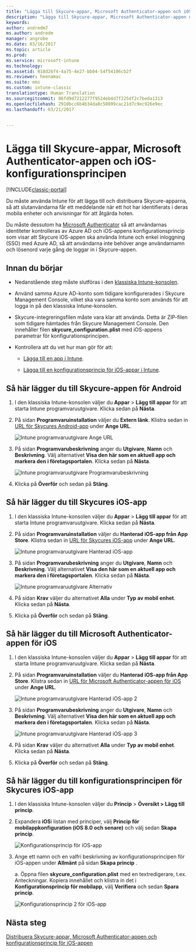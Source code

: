 ```yaml
---
title: "Lägga till Skycure-appar, Microsoft Authenticator-appen och iOS-konfigurationsprincipen | Microsoft Docs"
description: "Lägga till Skycure-appar, Microsoft Authenticator-appen och iOS-konfigurationsprincipen i den klassiska Intune-konsolen."
keywords: 
author: andredm7
ms.author: andredm
manager: angrobe
ms.date: 03/16/2017
ms.topic: article
ms.prod: 
ms.service: microsoft-intune
ms.technology: 
ms.assetid: 018d26f4-4a75-4e27-bb04-54f54106cb2f
ms.reviewer: heenamac
ms.suite: ems
ms.custom: intune-classic
translationtype: Human Translation
ms.sourcegitcommit: 86fd9d7212277f9524eb4d7f225df2c7beda1313
ms.openlocfilehash: 2910bcc6b4b34da8c50899cac21d7c9ec926e9ec
ms.lasthandoff: 03/21/2017


---
```


# <a name="add-skycure-apps-microsoft-authenticator-app-and-ios-configuration-policy"></a>Lägga till Skycure-appar, Microsoft Authenticator-appen och iOS-konfigurationsprincipen

[!INCLUDE[classic-portal](../includes/classic-portal.md)]

Du måste använda Intune för att lägga till och distribuera Skycure-apparna, så att slutanvändarna får ett meddelande när ett hot har identifierats i deras mobila enheter och anvisningar för att åtgärda hoten.

Du måste dessutom ha [Microsoft Authenticator](https://docs.microsoft.com/azure/multi-factor-authentication/end-user/microsoft-authenticator-app-how-to) så att användarnas identiteter kontrolleras av Azure AD och iOS-appens konfigurationsprincip som visar att Skycure iOS-appen ska använda Intune och enkel inloggning (SSO) med Azure AD, så att användarna inte behöver ange användarnamn och lösenord varje gång de loggar in i Skycure-appen.

## <a name="before-you-begin"></a>Innan du börjar

-   Nedanstående steg måste slutföras i den [klassiska Intune-konsolen](https://manage.microsoft.com/).

-   Använd samma Azure AD-konto som tidigare konfigurerades i Skycure Management Console, vilket ska vara samma konto som används för att logga in på den klassiska Intune-konsolen.

-   Skycure-integreringsfilen måste vara klar att använda. Detta är ZIP-filen som tidigare hämtades från Skycure Management Console. Den innehåller filen **skycure\_configuration.plist** med iOS-appens parametrar för konfigurationsprincipen.

-   Kontrollera att du vet hur man gör för att:

    -   [Lägga till en app i Intune](https://docs.microsoft.com/intune/deploy-use/add-apps).

    -   [Lägga till en konfigurationsprincip för iOS-appar i Intune](https://docs.microsoft.com/intune/deploy-use/configure-ios-apps-with-mobile-app-configuration-policies-in-microsoft-intune).

## <a name="to-add-the-skycure-app-for-android"></a>Så här lägger du till Skycure-appen för Android

1.  I den klassiska Intune-konsolen väljer du **Appar** &gt; **Lägg till appar** för att starta Intune programvaruutgivare. Klicka sedan på **Nästa**.

2.  På sidan **Programvaruinstallation** väljer du **Extern länk**. Klistra sedan in [URL för Skycures Android-app](https://play.google.com/store/apps/details?id=com.skycure.skycure) under **Ange URL**.

    ![Intune programvaruutgivare Ange URL](../media/mtp/skycure-add-apps-1.png)

3.  På sidan **Programvarubeskrivning** anger du **Utgivare**, **Namn** och **Beskrivning**. Välj alternativet **Visa den här som en aktuell app och markera den i företagsportalen**. Klicka sedan på **Nästa**.

    ![Intune programvaruutgivare Programvarubeskrivning](../media/mtp/skycure-add-apps-2.png)

4.  Klicka på **Överför** och sedan på **Stäng**.

## <a name="to-add-the-skycure-app-for-ios"></a>Så här lägger du till Skycures iOS-app

1.  I den klassiska Intune-konsolen väljer du **Appar** &gt; **Lägg till appar** för att starta Intune programvaruutgivare. Klicka sedan på **Nästa**.

2.  På sidan **Programvaruinstallation** väljer du **Hanterad iOS-app från App Store**. Klistra sedan in [URL för Skycures iOS-app](https://itunes.apple.com/us/app/skycure/id695620821?mt=8) under **Ange URL**.

    ![Intune programvaruutgivare Hanterad iOS-app](../media/mtp/skycure-add-apps-3.png)

3.  På sidan **Programvarubeskrivning** anger du **Utgivare**, **Namn** och **Beskrivning**. Välj alternativet **Visa den här som en aktuell app och markera den i företagsportalen**. Klicka sedan på **Nästa**.

    ![Intune programvaruutgivare Alternativ](../media/mtp/skycure-add-apps-4.png)

4.  På sidan **Krav** väljer du alternativet **Alla** under **Typ av mobil enhet**. Klicka sedan på **Nästa**.

5.  Klicka på **Överför** och sedan på **Stäng**.

## <a name="to-add-the-microsoft-authenticator-app-for-ios"></a>Så här lägger du till Microsoft Authenticator-appen för iOS

1.  I den klassiska Intune-konsolen väljer du **Appar** &gt; **Lägg till appar** för att starta Intune programvaruutgivare. Klicka sedan på **Nästa**.

2.  På sidan **Programvaruinstallation** väljer du **Hanterad iOS-app från App Store**. Klistra sedan in [URL för Microsoft Authenticator-appen för iOS](https://itunes.apple.com/us/app/microsoft-authenticator/id983156458?mt=8) under **Ange URL**.

    ![Intune programvaruutgivare Hanterad iOS-app 2](../media/mtp/skycure-add-apps-5.png)

3.  På sidan **Programvarubeskrivning** anger du **Utgivare**, **Namn** och **Beskrivning**. Välj alternativet **Visa den här som en aktuell app och markera den i företagsportalen**. Klicka sedan på **Nästa**.

    ![Intune programvaruutgivare Hanterad iOS-app 3](../media/mtp/skycure-add-apps-6.png)

4.  På sidan **Krav** väljer du alternativet **Alla** under **Typ av mobil enhet**. Klicka sedan på **Nästa**.

5.  Klicka på **Överför** och sedan på **Stäng**.

## <a name="to-add-the-skycure-ios-app-configuration-policy"></a>Så här lägger du till konfigurationsprincipen för Skycures iOS-app

1.  I den klassiska Intune-konsolen väljer du **Princip** &gt; **Översikt &gt; Lägg till princip**.

2.  Expandera **iOS**i listan med principer, välj **Princip för mobilappkonfiguration (iOS 8.0 och senare)** och välj sedan **Skapa princip**.

    ![Konfigurationsprincip för iOS-app](../media/mtp/skycure-add-apps-7.png)

3.  Ange ett namn och en valfri beskrivning av konfigurationsprincipen för iOS-appen under **Allmänt** på sidan **Skapa princip** .

    a.  Öppna filen **skycure\_configuration.plist** med en textredigerare, t.ex. Anteckningar. Kopiera innehållet och klistra in det i **Konfigurationsprincip för mobilapp**, välj **Verifiera** och sedan **Spara princip**.

       ![Konfigurationsprincip 2 för iOS-app](../media/mtp/skycure-add-apps-8.png)

## <a name="next-steps"></a>Nästa steg

[Distribuera Skycure-appar, Microsoft Authenticator-appen och konfigurationsprincip för iOS-appen](https://docs.microsoft.com/intune/deploy-use/deploy-skycure-apps-microsoft-authenticator-app-and-ios-app-configuration-policy)

